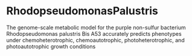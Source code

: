 # RhodopseudomonasPalustris
The genome-scale metabolic model for the purple non-sulfur bacterium Rhodopseudomonas palustris Bis A53 accurately predicts phenotypes under chemoheterotrophic, chemoautotrophic, photoheterotrophic, and photoautotrophic growth conditions
